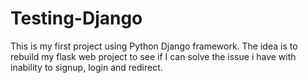 # Testing-Django
This is my first project using Python Django framework. The idea is to rebuild my flask web project to see if I can solve the issue i have with inability to signup, login and redirect.
